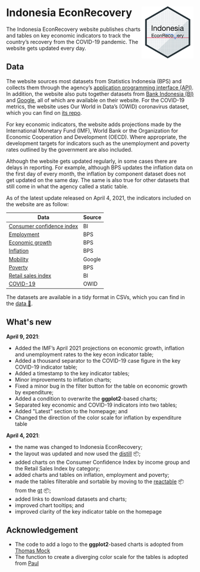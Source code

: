 # Indonesia EconRecovery <img src="images/ier_hexsticker.png" align="right" height="140"/>

The Indonesia EconRecovery website publishes charts and tables on key economic indicators to track the country’s recovery from the COVID-19 pandemic. The website gets updated every day.

## Data

The website sources most datasets from Statistics Indonesia (BPS) and collects them through the agency’s [application programming interface (API)](https://webapi.bps.go.id/). In addition, the website also puts together datasets from [Bank Indonesia (BI)](https://www.bi.go.id/id/publikasi/laporan/default.aspx) and [Google](https://www.google.com/covid19/mobility/), all of which are available on their website. For the COVID-19 metrics, the website uses Our World in Data’s (OWID) coronavirus dataset, which you can find on [its repo](https://github.com/owid/covid-19-data/tree/master/public/data).

For key economic indicators, the website adds projections made by the International Monetary Fund (IMF), World Bank or the Organization for Economic Cooperation and Development (OECD). Where appropriate, the development targets for indicators such as the unemployment and poverty rates outlined by the government are also included.

Although the website gets updated regularly, in some cases there are delays in reporting. For example, although BPS updates the inflation data on the first day of every month, the inflation by component dataset does not get updated on the same day. The same is also true for other datasets that still come in what the agency called a static table.

As of the latest update released on April 4, 2021, the indicators included on the website are as follow:

Data | Source  
------ | ----------  
[Consumer confidence index](https://dzulfiqarfr.github.io/indonesia-recovery-tracker/cci.html) | BI  
[Employment](https://dzulfiqarfr.github.io/indonesia-recovery-tracker/employment.html) | BPS  
[Economic growth](https://dzulfiqarfr.github.io/indonesia-recovery-tracker/gdp.html) | BPS  
[Inflation](https://dzulfiqarfr.github.io/indonesia-recovery-tracker/inflation.html) | BPS  
[Mobility](https://dzulfiqarfr.github.io/indonesia-recovery-tracker/mobility.html) | Google  
[Poverty](https://dzulfiqarfr.github.io/indonesia-recovery-tracker/poverty.html) | BPS  
[Retail sales index](https://dzulfiqarfr.github.io/indonesia-recovery-tracker/rsi.html) | BI  
[COVID-19](https://dzulfiqarfr.github.io/indonesia-recovery-tracker/index.html) | OWID  

The datasets are available in a tidy format in CSVs, which you can find in the [data 📁](/data).


## What's new

**April 9, 2021**:  
- Added the IMF’s April 2021 projections on economic growth, inflation and unemployment rates to the key econ indicator table;  
- Added a thousand separator to the COVID-19 case figure in the key COVID-19 indicator table;  
- Added a timestamp to the key indicator tables;  
- Minor improvements to inflation charts;  
- Fixed a minor bug in the filter button for the table on economic growth by expenditure;   
- Added a condition to overwrite the **ggplot2**-based charts;  
- Separated key economic and COVID-19 indicators into two tables;  
- Added "Latest" section to the homepage; and  
- Changed the direction of the color scale for inflation by expenditure table

**April 4, 2021**:  
- the name was changed to Indonesia EconRecovery;  
- the layout was updated and now used the [distill](https://rstudio.github.io/distill/) 📦;  
- added charts on the Consumer Confidence Index by income group and the Retail Sales Index by category;  
- added charts and tables on inflation, employment and poverty;  
- made the tables filterable and sortable by moving to the [reactable](https://glin.github.io/reactable/index.html) 📦 from the [gt](https://gt.rstudio.com/index.html) 📦;  
- added links to download datasets and charts;  
- improved chart tooltips; and  
- improved clarity of the key indicator table on the homepage  


## Acknowledgement

- The code to add a logo to the **ggplot2**-based charts is adopted from [Thomas Mock](https://themockup.blog/posts/2019-01-09-add-a-logo-to-your-plot/)  
- The function to create a diverging color scale for the tables is adopted from [Paul](https://stackoverflow.com/questions/64469714/set-asymmetric-midpoint-for-data-color-in-gt-table)  